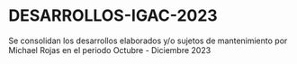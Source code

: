 # DESARROLLOS-IGAC-2023
Se consolidan los desarrollos elaborados y/o sujetos de mantenimiento por Michael Rojas en el periodo Octubre - Diciembre 2023
